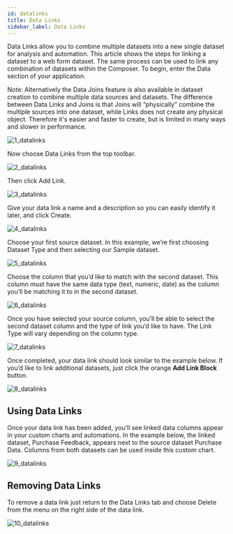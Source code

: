 ```yaml
---
id: datalinks
title: Data Links
sidebar_label: Data Links
---
```


<div style={{textAlign: "justify"}}>

Data Links allow you to combine multiple datasets into a new single dataset for analysis and automation. This article shows the steps for linking a dataset to a web form dataset. The same process can be used to link any combination of datasets within the Composer.
To begin, enter the Data section of your application.

Note: Alternatively the Data Joins feature is also available in dataset creation to combine multiple data sources and datasets. The difference between Data Links and Joins is that Joins will “physically” combine the multiple sources into one dataset, while Links does not create any physical object. Therefore it's easier and faster to create, but is limited in many ways and slower in performance.

![1_datalinks](https://s3.amazonaws.com/cdn.qrvey.com/documentation_assets/ui-docs/datasets/3.4.2.3_datalinks/1_datalinksV2.png#thumbnail-40)

Now choose Data Links from the top toolbar.

![2_datalinks](https://s3.amazonaws.com/cdn.qrvey.com/documentation_assets/ui-docs/datasets/3.4.2.3_datalinks/2_datalinksV2.png#thumbnail-40)

Then click Add Link.

![3_datalinks](https://s3.amazonaws.com/cdn.qrvey.com/documentation_assets/ui-docs/datasets/3.4.2.3_datalinks/3_datalinks.png#thumbnail-40)

Give your data link a name and a description so you can easily identify it later, and click Create.

![4_datalinks](https://s3.amazonaws.com/cdn.qrvey.com/documentation_assets/ui-docs/datasets/3.4.2.3_datalinks/4_datalinks.png#thumbnail-60)

Choose your first source dataset. In this example, we’re first choosing Dataset Type and then selecting our Sample dataset.

![5_datalinks](https://s3.amazonaws.com/cdn.qrvey.com/documentation_assets/ui-docs/datasets/3.4.2.3_datalinks/4_datalinksV2.png#thumbnail-80)

Choose the column that you’d like to match with the second dataset. This column must have the same data type (text, numeric, date) as the column you’ll be matching it to in the second dataset.

![6_datalinks](https://s3.amazonaws.com/cdn.qrvey.com/documentation_assets/ui-docs/datasets/3.4.2.3_datalinks/6_datalinks.png#thumbnail-60)

Once you have selected your source column, you’ll be able to select the second dataset column and the type of link you’d like to have. The Link Type will vary depending on the column type.

![7_datalinks](https://s3.amazonaws.com/cdn.qrvey.com/documentation_assets/ui-docs/datasets/3.4.2.3_datalinks/7_datalinks.png#thumbnail)

Once completed, your data link should look similar to the example below. If you’d like to link additional datasets, just click the orange **Add Link Block** button.

![8_datalinks](https://s3.amazonaws.com/cdn.qrvey.com/documentation_assets/ui-docs/datasets/3.4.2.3_datalinks/8_datalinks.png#thumbnail)

## Using Data Links
Once your data link has been added, you’ll see linked data columns appear in your custom charts and automations. In the example below, the linked dataset, Purchase Feedback, appears next to the source dataset Purchase Data. Columns from both datasets can be used inside this custom chart.

![9_datalinks](https://s3.amazonaws.com/cdn.qrvey.com/documentation_assets/ui-docs/datasets/3.4.2.3_datalinks/9_datalinks.png#thumbnail-60)

## Removing Data Links
To remove a data link just return to the Data Links tab and choose Delete from the menu on the right side of the data link.

![10_datalinks](https://s3.amazonaws.com/cdn.qrvey.com/documentation_assets/ui-docs/datasets/3.4.2.3_datalinks/10_datalinks.png#thumbnail-40)

</div>